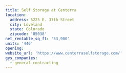 ```yaml
---
title: Self Storage at Centerra
location:
  address: 5225 E. 37th Street
  city: Loveland
  state: Colorado
  zipcode: '85038'
net_rentable_sq_ft: '53,900'
units: '446'
opening:
website_url: 'https://www.centerraselfstorage.com/'
gys_companies:
  - general-contracting
---
```


